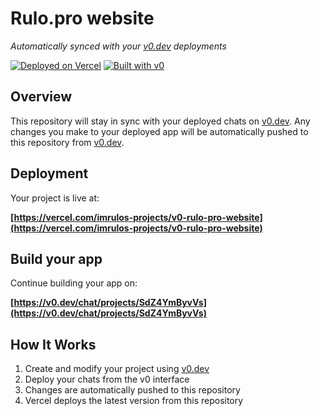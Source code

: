 # Rulo.pro website

*Automatically synced with your [v0.dev](https://v0.dev) deployments*

[![Deployed on Vercel](https://img.shields.io/badge/Deployed%20on-Vercel-black?style=for-the-badge&logo=vercel)](https://vercel.com/imrulos-projects/v0-rulo-pro-website)
[![Built with v0](https://img.shields.io/badge/Built%20with-v0.dev-black?style=for-the-badge)](https://v0.dev/chat/projects/SdZ4YmByvVs)

## Overview

This repository will stay in sync with your deployed chats on [v0.dev](https://v0.dev).
Any changes you make to your deployed app will be automatically pushed to this repository from [v0.dev](https://v0.dev).

## Deployment

Your project is live at:

**[https://vercel.com/imrulos-projects/v0-rulo-pro-website](https://vercel.com/imrulos-projects/v0-rulo-pro-website)**

## Build your app

Continue building your app on:

**[https://v0.dev/chat/projects/SdZ4YmByvVs](https://v0.dev/chat/projects/SdZ4YmByvVs)**

## How It Works

1. Create and modify your project using [v0.dev](https://v0.dev)
2. Deploy your chats from the v0 interface
3. Changes are automatically pushed to this repository
4. Vercel deploys the latest version from this repository
